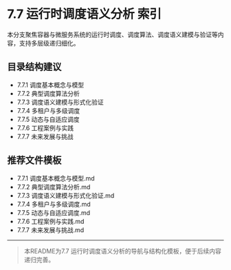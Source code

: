 # 7.7 运行时调度语义分析 索引

本分支聚焦容器与微服务系统的运行时调度、调度算法、调度语义建模与验证等内容，支持多层级递归细化。

## 目录结构建议

- 7.7.1 调度基本概念与模型
- 7.7.2 典型调度算法分析
- 7.7.3 调度语义建模与形式化验证
- 7.7.4 多租户与多级调度
- 7.7.5 动态与自适应调度
- 7.7.6 工程案例与实践
- 7.7.7 未来发展与挑战

## 推荐文件模板

- 7.7.1 调度基本概念与模型.md
- 7.7.2 典型调度算法分析.md
- 7.7.3 调度语义建模与形式化验证.md
- 7.7.4 多租户与多级调度.md
- 7.7.5 动态与自适应调度.md
- 7.7.6 工程案例与实践.md
- 7.7.7 未来发展与挑战.md

---
> 本README为7.7 运行时调度语义分析的导航与结构化模板，便于后续内容递归完善。
